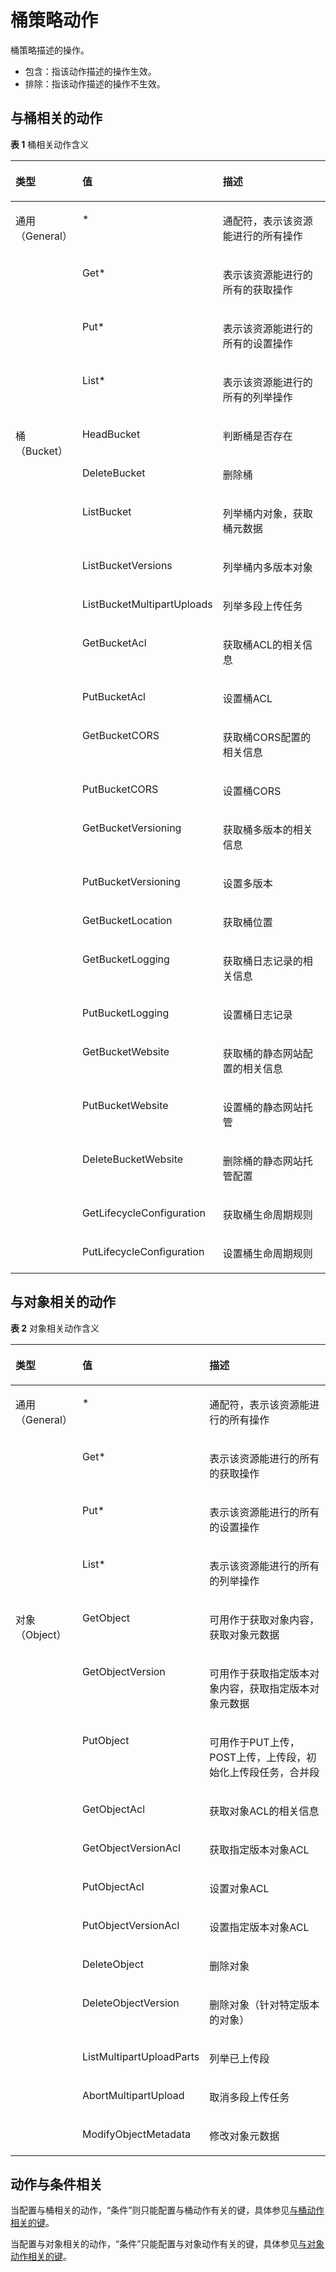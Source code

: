 # 桶策略动作<a name="obs_03_0051"></a>

桶策略描述的操作。

-   包含：指该动作描述的操作生效。
-   排除：指该动作描述的操作不生效。

## 与桶相关的动作<a name="section88267409555"></a>

**表 1**  桶相关动作含义

<a name="table920323804812"></a>
<table><thead align="left"><tr id="row2209143874812"><th class="cellrowborder" valign="top" width="16.16%" id="mcps1.2.4.1.1"><p id="p121253813485"><a name="p121253813485"></a><a name="p121253813485"></a>类型</p>
</th>
<th class="cellrowborder" valign="top" width="30.3%" id="mcps1.2.4.1.2"><p id="p121419386482"><a name="p121419386482"></a><a name="p121419386482"></a>值</p>
</th>
<th class="cellrowborder" valign="top" width="53.54%" id="mcps1.2.4.1.3"><p id="p19217123812487"><a name="p19217123812487"></a><a name="p19217123812487"></a>描述</p>
</th>
</tr>
</thead>
<tbody><tr id="row1217738114810"><td class="cellrowborder" rowspan="4" valign="top" width="16.16%" headers="mcps1.2.4.1.1 "><p id="p112208381483"><a name="p112208381483"></a><a name="p112208381483"></a>通用（General）</p>
</td>
<td class="cellrowborder" valign="top" width="30.3%" headers="mcps1.2.4.1.2 "><p id="p022283814480"><a name="p022283814480"></a><a name="p022283814480"></a>*</p>
</td>
<td class="cellrowborder" valign="top" width="53.54%" headers="mcps1.2.4.1.3 "><p id="p19225038104814"><a name="p19225038104814"></a><a name="p19225038104814"></a>通配符，表示该资源能进行的所有操作</p>
</td>
</tr>
<tr id="row1222613385483"><td class="cellrowborder" valign="top" headers="mcps1.2.4.1.1 "><p id="p202271238114813"><a name="p202271238114813"></a><a name="p202271238114813"></a>Get*</p>
</td>
<td class="cellrowborder" valign="top" headers="mcps1.2.4.1.2 "><p id="p222812386488"><a name="p222812386488"></a><a name="p222812386488"></a>表示该资源能进行的所有的获取操作</p>
</td>
</tr>
<tr id="row1423013874812"><td class="cellrowborder" valign="top" headers="mcps1.2.4.1.1 "><p id="p1023013844815"><a name="p1023013844815"></a><a name="p1023013844815"></a>Put*</p>
</td>
<td class="cellrowborder" valign="top" headers="mcps1.2.4.1.2 "><p id="p5232163814483"><a name="p5232163814483"></a><a name="p5232163814483"></a>表示该资源能进行的所有的设置操作</p>
</td>
</tr>
<tr id="row223433816489"><td class="cellrowborder" valign="top" headers="mcps1.2.4.1.1 "><p id="p1023513844812"><a name="p1023513844812"></a><a name="p1023513844812"></a>List*</p>
</td>
<td class="cellrowborder" valign="top" headers="mcps1.2.4.1.2 "><p id="p1723523834818"><a name="p1723523834818"></a><a name="p1723523834818"></a>表示该资源能进行的所有的列举操作</p>
</td>
</tr>
<tr id="row19236438174819"><td class="cellrowborder" rowspan="19" valign="top" width="16.16%" headers="mcps1.2.4.1.1 "><p id="p1423973844812"><a name="p1423973844812"></a><a name="p1423973844812"></a>桶（Bucket）</p>
</td>
<td class="cellrowborder" valign="top" width="30.3%" headers="mcps1.2.4.1.2 "><p id="p16537182819490"><a name="p16537182819490"></a><a name="p16537182819490"></a>HeadBucket</p>
</td>
<td class="cellrowborder" valign="top" width="53.54%" headers="mcps1.2.4.1.3 "><p id="p15536132812494"><a name="p15536132812494"></a><a name="p15536132812494"></a>判断桶是否存在</p>
</td>
</tr>
<tr id="row9558182318498"><td class="cellrowborder" valign="top" headers="mcps1.2.4.1.1 "><p id="p72401338154812"><a name="p72401338154812"></a><a name="p72401338154812"></a>DeleteBucket</p>
</td>
<td class="cellrowborder" valign="top" headers="mcps1.2.4.1.2 "><p id="p8240103874817"><a name="p8240103874817"></a><a name="p8240103874817"></a>删除桶</p>
</td>
</tr>
<tr id="row1124217389489"><td class="cellrowborder" valign="top" headers="mcps1.2.4.1.1 "><p id="p22425389484"><a name="p22425389484"></a><a name="p22425389484"></a>ListBucket</p>
</td>
<td class="cellrowborder" valign="top" headers="mcps1.2.4.1.2 "><p id="p1824533813486"><a name="p1824533813486"></a><a name="p1824533813486"></a>列举桶内对象，获取桶元数据</p>
</td>
</tr>
<tr id="row15246183864820"><td class="cellrowborder" valign="top" headers="mcps1.2.4.1.1 "><p id="p14247538104817"><a name="p14247538104817"></a><a name="p14247538104817"></a>ListBucketVersions</p>
</td>
<td class="cellrowborder" valign="top" headers="mcps1.2.4.1.2 "><p id="p12481638184820"><a name="p12481638184820"></a><a name="p12481638184820"></a>列举桶内多版本对象</p>
</td>
</tr>
<tr id="row725053824811"><td class="cellrowborder" valign="top" headers="mcps1.2.4.1.1 "><p id="p2250438154816"><a name="p2250438154816"></a><a name="p2250438154816"></a>ListBucketMultipartUploads</p>
</td>
<td class="cellrowborder" valign="top" headers="mcps1.2.4.1.2 "><p id="p225210385481"><a name="p225210385481"></a><a name="p225210385481"></a>列举多段上传任务</p>
</td>
</tr>
<tr id="row52521384484"><td class="cellrowborder" valign="top" headers="mcps1.2.4.1.1 "><p id="p5255143824811"><a name="p5255143824811"></a><a name="p5255143824811"></a>GetBucketAcl</p>
</td>
<td class="cellrowborder" valign="top" headers="mcps1.2.4.1.2 "><p id="p13255138194816"><a name="p13255138194816"></a><a name="p13255138194816"></a>获取桶ACL的相关信息</p>
</td>
</tr>
<tr id="row1225693813486"><td class="cellrowborder" valign="top" headers="mcps1.2.4.1.1 "><p id="p202580389485"><a name="p202580389485"></a><a name="p202580389485"></a>PutBucketAcl</p>
</td>
<td class="cellrowborder" valign="top" headers="mcps1.2.4.1.2 "><p id="p202595387489"><a name="p202595387489"></a><a name="p202595387489"></a>设置桶ACL</p>
</td>
</tr>
<tr id="row1326043811489"><td class="cellrowborder" valign="top" headers="mcps1.2.4.1.1 "><p id="p4260103818485"><a name="p4260103818485"></a><a name="p4260103818485"></a>GetBucketCORS</p>
</td>
<td class="cellrowborder" valign="top" headers="mcps1.2.4.1.2 "><p id="p102638383485"><a name="p102638383485"></a><a name="p102638383485"></a>获取桶CORS配置的相关信息</p>
</td>
</tr>
<tr id="row1526315385481"><td class="cellrowborder" valign="top" headers="mcps1.2.4.1.1 "><p id="p1726533844816"><a name="p1726533844816"></a><a name="p1726533844816"></a>PutBucketCORS</p>
</td>
<td class="cellrowborder" valign="top" headers="mcps1.2.4.1.2 "><p id="p32651738164810"><a name="p32651738164810"></a><a name="p32651738164810"></a>设置桶CORS</p>
</td>
</tr>
<tr id="row1326903854811"><td class="cellrowborder" valign="top" headers="mcps1.2.4.1.1 "><p id="p2270738184813"><a name="p2270738184813"></a><a name="p2270738184813"></a>GetBucketVersioning</p>
</td>
<td class="cellrowborder" valign="top" headers="mcps1.2.4.1.2 "><p id="p15271103884815"><a name="p15271103884815"></a><a name="p15271103884815"></a>获取桶多版本的相关信息</p>
</td>
</tr>
<tr id="row027243814820"><td class="cellrowborder" valign="top" headers="mcps1.2.4.1.1 "><p id="p72731138164814"><a name="p72731138164814"></a><a name="p72731138164814"></a>PutBucketVersioning</p>
</td>
<td class="cellrowborder" valign="top" headers="mcps1.2.4.1.2 "><p id="p12755383484"><a name="p12755383484"></a><a name="p12755383484"></a>设置多版本</p>
</td>
</tr>
<tr id="row1027553817486"><td class="cellrowborder" valign="top" headers="mcps1.2.4.1.1 "><p id="p142774389487"><a name="p142774389487"></a><a name="p142774389487"></a>GetBucketLocation</p>
</td>
<td class="cellrowborder" valign="top" headers="mcps1.2.4.1.2 "><p id="p92785387488"><a name="p92785387488"></a><a name="p92785387488"></a>获取桶位置</p>
</td>
</tr>
<tr id="row14289183815481"><td class="cellrowborder" valign="top" headers="mcps1.2.4.1.1 "><p id="p929115389484"><a name="p929115389484"></a><a name="p929115389484"></a>GetBucketLogging</p>
</td>
<td class="cellrowborder" valign="top" headers="mcps1.2.4.1.2 "><p id="p182921738164816"><a name="p182921738164816"></a><a name="p182921738164816"></a>获取桶日志记录的相关信息</p>
</td>
</tr>
<tr id="row429333817481"><td class="cellrowborder" valign="top" headers="mcps1.2.4.1.1 "><p id="p429473816481"><a name="p429473816481"></a><a name="p429473816481"></a>PutBucketLogging</p>
</td>
<td class="cellrowborder" valign="top" headers="mcps1.2.4.1.2 "><p id="p629613387484"><a name="p629613387484"></a><a name="p629613387484"></a>设置桶日志记录</p>
</td>
</tr>
<tr id="row13296238174819"><td class="cellrowborder" valign="top" headers="mcps1.2.4.1.1 "><p id="p182971638174815"><a name="p182971638174815"></a><a name="p182971638174815"></a>GetBucketWebsite</p>
</td>
<td class="cellrowborder" valign="top" headers="mcps1.2.4.1.2 "><p id="p62999389485"><a name="p62999389485"></a><a name="p62999389485"></a>获取桶的静态网站配置的相关信息</p>
</td>
</tr>
<tr id="row42991381482"><td class="cellrowborder" valign="top" headers="mcps1.2.4.1.1 "><p id="p1330033864810"><a name="p1330033864810"></a><a name="p1330033864810"></a>PutBucketWebsite</p>
</td>
<td class="cellrowborder" valign="top" headers="mcps1.2.4.1.2 "><p id="p33031838144813"><a name="p33031838144813"></a><a name="p33031838144813"></a>设置桶的静态网站托管</p>
</td>
</tr>
<tr id="row1330323818482"><td class="cellrowborder" valign="top" headers="mcps1.2.4.1.1 "><p id="p23051638114810"><a name="p23051638114810"></a><a name="p23051638114810"></a>DeleteBucketWebsite</p>
</td>
<td class="cellrowborder" valign="top" headers="mcps1.2.4.1.2 "><p id="p6307163815482"><a name="p6307163815482"></a><a name="p6307163815482"></a>删除桶的静态网站托管配置</p>
</td>
</tr>
<tr id="row1630743844816"><td class="cellrowborder" valign="top" headers="mcps1.2.4.1.1 "><p id="p103082386484"><a name="p103082386484"></a><a name="p103082386484"></a>GetLifecycleConfiguration</p>
</td>
<td class="cellrowborder" valign="top" headers="mcps1.2.4.1.2 "><p id="p15309143817486"><a name="p15309143817486"></a><a name="p15309143817486"></a>获取桶生命周期规则</p>
</td>
</tr>
<tr id="row1831133815482"><td class="cellrowborder" valign="top" headers="mcps1.2.4.1.1 "><p id="p331363815484"><a name="p331363815484"></a><a name="p331363815484"></a>PutLifecycleConfiguration</p>
</td>
<td class="cellrowborder" valign="top" headers="mcps1.2.4.1.2 "><p id="p1431310386487"><a name="p1431310386487"></a><a name="p1431310386487"></a>设置桶生命周期规则</p>
</td>
</tr>
</tbody>
</table>

## 与对象相关的动作<a name="section387654045518"></a>

**表 2**  对象相关动作含义

<a name="table88791540115516"></a>
<table><thead align="left"><tr id="row25894165514"><th class="cellrowborder" valign="top" width="16.16%" id="mcps1.2.4.1.1"><p id="p8581441135518"><a name="p8581441135518"></a><a name="p8581441135518"></a>类型</p>
</th>
<th class="cellrowborder" valign="top" width="30.3%" id="mcps1.2.4.1.2"><p id="p058041135513"><a name="p058041135513"></a><a name="p058041135513"></a>值</p>
</th>
<th class="cellrowborder" valign="top" width="53.54%" id="mcps1.2.4.1.3"><p id="p145815414552"><a name="p145815414552"></a><a name="p145815414552"></a>描述</p>
</th>
</tr>
</thead>
<tbody><tr id="row155884117557"><td class="cellrowborder" rowspan="4" valign="top" width="16.16%" headers="mcps1.2.4.1.1 "><p id="p1058241195515"><a name="p1058241195515"></a><a name="p1058241195515"></a>通用（General）</p>
</td>
<td class="cellrowborder" valign="top" width="30.3%" headers="mcps1.2.4.1.2 "><p id="p45874113557"><a name="p45874113557"></a><a name="p45874113557"></a>*</p>
</td>
<td class="cellrowborder" valign="top" width="53.54%" headers="mcps1.2.4.1.3 "><p id="p758154165519"><a name="p758154165519"></a><a name="p758154165519"></a>通配符，表示该资源能进行的所有操作</p>
</td>
</tr>
<tr id="row6580418558"><td class="cellrowborder" valign="top" headers="mcps1.2.4.1.1 "><p id="p185854185510"><a name="p185854185510"></a><a name="p185854185510"></a>Get*</p>
</td>
<td class="cellrowborder" valign="top" headers="mcps1.2.4.1.2 "><p id="p15586410554"><a name="p15586410554"></a><a name="p15586410554"></a>表示该资源能进行的所有的获取操作</p>
</td>
</tr>
<tr id="row1158741135513"><td class="cellrowborder" valign="top" headers="mcps1.2.4.1.1 "><p id="p1258104185510"><a name="p1258104185510"></a><a name="p1258104185510"></a>Put*</p>
</td>
<td class="cellrowborder" valign="top" headers="mcps1.2.4.1.2 "><p id="p959124175513"><a name="p959124175513"></a><a name="p959124175513"></a>表示该资源能进行的所有的设置操作</p>
</td>
</tr>
<tr id="row75994105519"><td class="cellrowborder" valign="top" headers="mcps1.2.4.1.1 "><p id="p195904175510"><a name="p195904175510"></a><a name="p195904175510"></a>List*</p>
</td>
<td class="cellrowborder" valign="top" headers="mcps1.2.4.1.2 "><p id="p859174119557"><a name="p859174119557"></a><a name="p859174119557"></a>表示该资源能进行的所有的列举操作</p>
</td>
</tr>
<tr id="row359114115558"><td class="cellrowborder" rowspan="12" valign="top" width="16.16%" headers="mcps1.2.4.1.1 "><p id="p15591541115510"><a name="p15591541115510"></a><a name="p15591541115510"></a>对象（Object）</p>
</td>
<td class="cellrowborder" valign="top" width="30.3%" headers="mcps1.2.4.1.2 "><p id="p175913414551"><a name="p175913414551"></a><a name="p175913414551"></a>GetObject</p>
</td>
<td class="cellrowborder" valign="top" width="53.54%" headers="mcps1.2.4.1.3 "><p id="p1959641165513"><a name="p1959641165513"></a><a name="p1959641165513"></a>可用作于获取对象内容，获取对象元数据</p>
</td>
</tr>
<tr id="row259154110554"><td class="cellrowborder" valign="top" headers="mcps1.2.4.1.1 "><p id="p9590415556"><a name="p9590415556"></a><a name="p9590415556"></a>GetObjectVersion</p>
</td>
<td class="cellrowborder" valign="top" headers="mcps1.2.4.1.2 "><p id="p195944165511"><a name="p195944165511"></a><a name="p195944165511"></a>可用作于获取指定版本对象内容，获取指定版本对象元数据</p>
</td>
</tr>
<tr id="row1359154110552"><td class="cellrowborder" valign="top" headers="mcps1.2.4.1.1 "><p id="p25919418556"><a name="p25919418556"></a><a name="p25919418556"></a>PutObject</p>
</td>
<td class="cellrowborder" valign="top" headers="mcps1.2.4.1.2 "><p id="p146044145514"><a name="p146044145514"></a><a name="p146044145514"></a>可用作于PUT上传，POST上传，上传段，初始化上传段任务，合并段</p>
</td>
</tr>
<tr id="row1760184113559"><td class="cellrowborder" valign="top" headers="mcps1.2.4.1.1 "><p id="p8601941145516"><a name="p8601941145516"></a><a name="p8601941145516"></a>GetObjectAcl</p>
</td>
<td class="cellrowborder" valign="top" headers="mcps1.2.4.1.2 "><p id="p2601441145512"><a name="p2601441145512"></a><a name="p2601441145512"></a>获取对象ACL的相关信息</p>
</td>
</tr>
<tr id="row760124112553"><td class="cellrowborder" valign="top" headers="mcps1.2.4.1.1 "><p id="p156074113559"><a name="p156074113559"></a><a name="p156074113559"></a>GetObjectVersionAcl</p>
</td>
<td class="cellrowborder" valign="top" headers="mcps1.2.4.1.2 "><p id="p360144110556"><a name="p360144110556"></a><a name="p360144110556"></a>获取指定版本对象ACL</p>
</td>
</tr>
<tr id="row860241165519"><td class="cellrowborder" valign="top" headers="mcps1.2.4.1.1 "><p id="p560164155511"><a name="p560164155511"></a><a name="p560164155511"></a>PutObjectAcl</p>
</td>
<td class="cellrowborder" valign="top" headers="mcps1.2.4.1.2 "><p id="p960144111551"><a name="p960144111551"></a><a name="p960144111551"></a>设置对象ACL</p>
</td>
</tr>
<tr id="row4601441195516"><td class="cellrowborder" valign="top" headers="mcps1.2.4.1.1 "><p id="p06014415553"><a name="p06014415553"></a><a name="p06014415553"></a>PutObjectVersionAcl</p>
</td>
<td class="cellrowborder" valign="top" headers="mcps1.2.4.1.2 "><p id="p11602041175518"><a name="p11602041175518"></a><a name="p11602041175518"></a>设置指定版本对象ACL</p>
</td>
</tr>
<tr id="row1760941115511"><td class="cellrowborder" valign="top" headers="mcps1.2.4.1.1 "><p id="p1960134114553"><a name="p1960134114553"></a><a name="p1960134114553"></a>DeleteObject</p>
</td>
<td class="cellrowborder" valign="top" headers="mcps1.2.4.1.2 "><p id="p06018412554"><a name="p06018412554"></a><a name="p06018412554"></a>删除对象</p>
</td>
</tr>
<tr id="row961154113550"><td class="cellrowborder" valign="top" headers="mcps1.2.4.1.1 "><p id="p1661154175517"><a name="p1661154175517"></a><a name="p1661154175517"></a>DeleteObjectVersion</p>
</td>
<td class="cellrowborder" valign="top" headers="mcps1.2.4.1.2 "><p id="p176111415555"><a name="p176111415555"></a><a name="p176111415555"></a>删除对象（针对特定版本的对象）</p>
</td>
</tr>
<tr id="row14611141175514"><td class="cellrowborder" valign="top" headers="mcps1.2.4.1.1 "><p id="p46144185515"><a name="p46144185515"></a><a name="p46144185515"></a>ListMultipartUploadParts</p>
</td>
<td class="cellrowborder" valign="top" headers="mcps1.2.4.1.2 "><p id="p061541175517"><a name="p061541175517"></a><a name="p061541175517"></a>列举已上传段</p>
</td>
</tr>
<tr id="row186115410551"><td class="cellrowborder" valign="top" headers="mcps1.2.4.1.1 "><p id="p76164135517"><a name="p76164135517"></a><a name="p76164135517"></a>AbortMultipartUpload</p>
</td>
<td class="cellrowborder" valign="top" headers="mcps1.2.4.1.2 "><p id="p1861641145510"><a name="p1861641145510"></a><a name="p1861641145510"></a>取消多段上传任务</p>
</td>
</tr>
<tr id="row9604141617271"><td class="cellrowborder" valign="top" headers="mcps1.2.4.1.1 "><p id="p186041016122710"><a name="p186041016122710"></a><a name="p186041016122710"></a>ModifyObjectMetadata</p>
</td>
<td class="cellrowborder" valign="top" headers="mcps1.2.4.1.2 "><p id="p19604171612710"><a name="p19604171612710"></a><a name="p19604171612710"></a>修改对象元数据</p>
</td>
</tr>
</tbody>
</table>

## 动作与条件相关<a name="section11466416134310"></a>

当配置与桶相关的动作，“条件”则只能配置与桶动作有关的键，具体参见[与桶动作相关的键](桶策略条件.md#table1972610267573)。

当配置与对象相关的动作，“条件”只能配置与对象动作有关的键，具体参见[与对象动作相关的键](桶策略条件.md#table14742526145718)。

